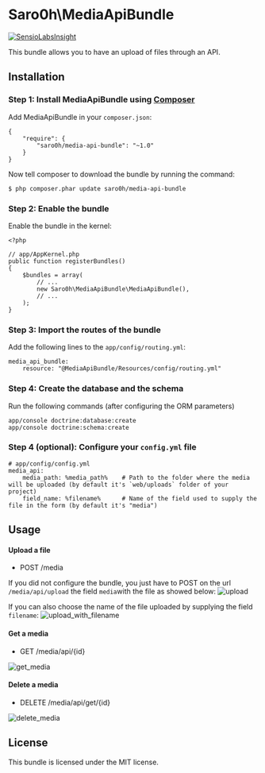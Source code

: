 Saro0h\MediaApiBundle
=====================

[![SensioLabsInsight](https://insight.sensiolabs.com/projects/a8c693af-de52-455c-9626-247474c9fb2c/small.png)](https://insight.sensiolabs.com/projects/a8c693af-de52-455c-9626-247474c9fb2c)

This bundle allows you to have an upload of files through an API.

Installation
------------

### Step 1: Install MediaApiBundle using [Composer](http://getcomposer.org)

Add MediaApiBundle in your `composer.json`:

    {
        "require": {
            "saro0h/media-api-bundle": "~1.0"
        }
    }

Now tell composer to download the bundle by running the command:

    $ php composer.phar update saro0h/media-api-bundle

### Step 2: Enable the bundle

Enable the bundle in the kernel:

    <?php

    // app/AppKernel.php
    public function registerBundles()
    {
        $bundles = array(
            // ...
            new Saro0h\MediaApiBundle\MediaApiBundle(),
            // ...
        );
    }

### Step 3: Import the routes of the bundle

Add the following lines to the `app/config/routing.yml`:

    media_api_bundle:
        resource: "@MediaApiBundle/Resources/config/routing.yml"

### Step 4: Create the database and the schema

Run the following commands (after configuring the ORM parameters)

    app/console doctrine:database:create
    app/console doctrine:schema:create

### Step 4 (optional): Configure your `config.yml` file

    # app/config/config.yml
    media_api:
        media_path: %media_path%    # Path to the folder where the media will be uploaded (by default it's `web/uploads` folder of your project)
        field_name: %filename%      # Name of the field used to supply the file in the form (by default it's "media")

Usage
-----

#### Upload a file

- POST /media

If you did not configure the bundle, you just have to POST on the url `/media/api/upload` the field `media`with the file as showed below:
![upload](https://cloud.githubusercontent.com/assets/667519/4759203/b9dd106e-5ae5-11e4-8789-a98ab1100e2d.png)

If you can also choose the name of the file uploaded by supplying the field `filename`:
![upload_with_filename](https://cloud.githubusercontent.com/assets/667519/4759221/c5396f16-5ae5-11e4-96a6-ab01c1b9fa2e.png)

#### Get a media

- GET /media/api/{id}

![get_media](https://cloud.githubusercontent.com/assets/667519/4759226/cc2bfd70-5ae5-11e4-9146-c16a90c33518.png)

#### Delete a media

- DELETE /media/api/get/{id}

![delete_media](https://cloud.githubusercontent.com/assets/667519/4759230/d8f85aa8-5ae5-11e4-81c0-0ba2aff9dd11.png)


License
-------

This bundle is licensed under the MIT license.
